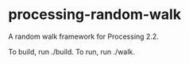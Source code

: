 processing-random-walk
======================

A random walk framework for Processing 2.2.

To build, run ./build.
To run, run ./walk.
